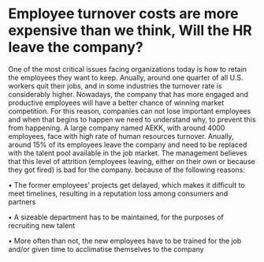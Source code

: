 # Employee turnover costs are more expensive than we think, Will the HR leave the company?
One of the most critical issues facing organizations today is how to retain the employees they want to keep. Anually, around one quarter of all U.S. workers quit their jobs, and in some industries the turnover rate is considerably higher. Nowadays, the company that has more engaged and productive employees will have a better chance of winning market competition. For this reason, companies can not lose important employees and when that begins to happen we need to understand why, to prevent this from happening.
A large company named AEKK, with around 4000 employees, face with high rate of human resources turnover. Anually, around 15% of its employees leave the company and need to be replaced with the talent pool available in the job market. The management believes that this level of attrition (employees leaving, either on their own or because they got fired) is bad for the company. because of the following reasons:

•	The former employees’ projects get delayed, which makes it difficult to meet timelines, resulting in a reputation loss among consumers and partners

•	A sizeable department has to be maintained, for the purposes of recruiting new talent

•	More often than not, the new employees have to be trained for the job and/or given time to acclimatise themselves to the company
